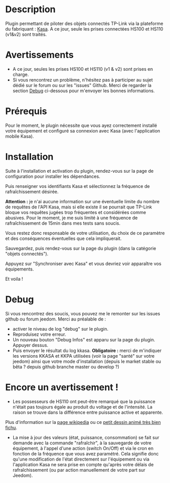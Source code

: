 Description
===

Plugin permettant de piloter des objets connectés TP-Link via la plateforme
du fabriquant : [Kasa](https://www.tp-link.com/us/kasa-smart/kasa.html).
A ce jour, seule les prises connectées HS100 et HS110 (v1&v2) sont traités.

Avertissements
===

-   A ce jour, seules les prises HS100 et HS110 (v1 & v2) sont prises en charge.
-   Si vous rencontrez un problème, n'hésitez pas à participer au sujet dédié sur le forum ou sur les "issues" Github.
    Merci de regarder la section [Debug](#Debug) ci-dessous pour m'envoyer les bonnes informations.

Prérequis
===
Pour le moment, le plugin nécessite que vous ayez correctement installé votre
équipement et configuré sa connexion avec Kasa (avec l'application mobile Kasa).


Installation
===
Suite à l'installation et activation du plugin, rendez-vous sur la page de configuration pour installer les dépendances.

Puis renseigner vos identifiants Kasa et sélectionnez la fréquence de rafraîchissement désirée.

**Attention :** je n'ai aucune information sur une éventuelle limite du nombre de requêtes de l'API Kasa, mais si elle existe il se pourrait que TP-Link bloque vos requêtes jugées trop fréquentes et considérées comme abusives.
Pour le moment, je me suis limité à une fréquence de rafraîchissement de 15min dans mes tests sans soucis.

Vous restez donc responsable de votre utilisation, du choix de ce paramètre et des conséquences éventuelles que cela impliquerait.

Sauvegardez, puis rendez-vous sur la page du plugin (dans la catégorie "objets
connectés").

Appuyez sur "Synchroniser avec Kasa" et vous devriez voir apparaître vos équipements.

Et voila !

Debug
===
Si vous rencontrez des soucis, vous pouvez me le remonter sur les issues github ou forum jeedom.
Merci au préalable de :
* activer le niveau de log "debug" sur le plugin.
* Reproduisez votre erreur.
* Un nouveau bouton "Debug Infos" est apparu sur la page du plugin. Appuyer dessus.
* Puis envoyer le résultat du log kkasa.
**Obligatoire :** merci de m'indiquer les versions KKASA et KKPA utilisées (voir la page "santé" sur votre jeedom) ainsi que votre mode d'installation (depuis le market stable ou bêta ? depuis github branche master ou develop ?)

Encore un avertissement !
===
* Les possesseurs de HS110 ont peut-être remarqué que la puissance n'était pas toujours égale au produit du voltage et de l'intensité. La raison se trouve dans la différence entre puissance active et apparente.

Plus d'information sur la [page wikipedia](https://fr.wikipedia.org/wiki/Puissance_en_r%C3%A9gime_alternatif) ou ce [petit dessin animé très bien fichu](https://www.youtube.com/watch?v=IURKavCBUkE).

* La mise à jour des valeurs (état, puissance, consommation) se fait sur demande
avec la commande "rafraîchir", à la sauvegarde de votre équipement, à l'appel
d'une action (switch On/Off) et via le cron en fonction de la fréquence que vous avez paramétré.
Cela signifie donc qu'une modification de l'état directement sur l'équipement
ou via l'application Kasa ne sera prise en compte qu'après votre délais de rafraîchissement (ou par action
manuellement de votre part sur Jeedom).
